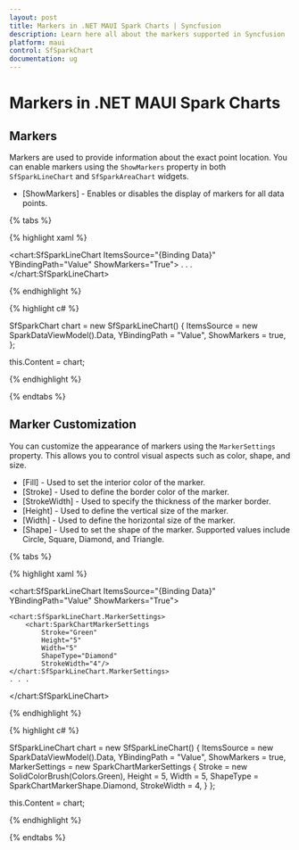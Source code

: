 ```yaml
---
layout: post
title: Markers in .NET MAUI Spark Charts | Syncfusion
description: Learn here all about the markers supported in Syncfusion .NET MAUI Spark Charts (SfSparkChart) control and more.
platform: maui
control: SfSparkChart
documentation: ug
---
```


# Markers in .NET MAUI Spark Charts

## Markers

Markers are used to provide information about the exact point location. You can enable markers using the `ShowMarkers` property in both `SfSparkLineChart` and `SfSparkAreaChart` widgets.

* [ShowMarkers] - Enables or disables the display of markers for all data points.

{% tabs %}

{% highlight xaml %}

<chart:SfSparkLineChart ItemsSource="{Binding Data}" 
                    YBindingPath="Value"
                    ShowMarkers="True">
. . . 
</chart:SfSparkLineChart>

{% endhighlight %}

{% highlight c# %}

SfSparkChart chart = new SfSparkLineChart()
{
    ItemsSource = new SparkDataViewModel().Data,
    YBindingPath = "Value",
    ShowMarkers = true,
};

this.Content = chart;

{% endhighlight %}

{% endtabs %}

## Marker Customization

You can customize the appearance of markers using the `MarkerSettings` property. This allows you to control visual aspects such as color, shape, and size.

* [Fill] - Used to set the interior color of the marker.
* [Stroke] - Used to define the border color of the marker.
* [StrokeWidth] - Used to specify the thickness of the marker border.
* [Height] - Used to define the vertical size of the marker.
* [Width] - Used to define the horizontal size of the marker.
* [Shape] - Used to set the shape of the marker. Supported values include Circle, Square, Diamond, and Triangle.

{% tabs %}

{% highlight xaml %}

<chart:SfSparkLineChart ItemsSource="{Binding Data}" 
                    YBindingPath="Value"
                    ShowMarkers="True">

    <chart:SfSparkLineChart.MarkerSettings>
        <chart:SparkChartMarkerSettings 
            Stroke="Green"
            Height="5"
            Width="5"
            ShapeType="Diamond"
            StrokeWidth="4"/>
    </chart:SfSparkLineChart.MarkerSettings>
    . . .
</chart:SfSparkLineChart>

{% endhighlight %}

{% highlight c# %}

SfSparkLineChart chart = new SfSparkLineChart()
{
    ItemsSource = new SparkDataViewModel().Data,
    YBindingPath = "Value",
    ShowMarkers = true,
    MarkerSettings = new SparkChartMarkerSettings
    {
        Stroke = new SolidColorBrush(Colors.Green),
        Height = 5,
        Width = 5,
        ShapeType = SparkChartMarkerShape.Diamond,
        StrokeWidth = 4,
    }
};

this.Content = chart;

{% endhighlight %}

{% endtabs %}
